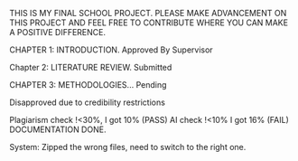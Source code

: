 THIS IS MY FINAL SCHOOL PROJECT. PLEASE MAKE ADVANCEMENT ON THIS PROJECT AND FEEL FREE TO CONTRIBUTE WHERE YOU CAN MAKE A POSITIVE DIFFERENCE.

CHAPTER 1: INTRODUCTION. Approved By Supervisor

Chapter 2: LITERATURE REVIEW. Submitted

CHAPTER 3: METHODOLOGIES... Pending

Disapproved due to credibility restrictions

Plagiarism check !<30%, I got 10% (PASS)
AI check !<10% I got 16% (FAIL)
DOCUMENTATION DONE.

System: Zipped the wrong files, need to switch to the right one.
